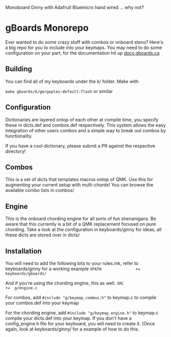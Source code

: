 Monoboard Ginny with Adafruit Bluemicro hand wired ... why not?

# gBoards Monorepo

Ever wanted to do some crazy stuff with combos or onboard steno? Here's a big repo for you to include into your 
keymaps. You may need to do some configuration on your part, for the documentation hit up [docs.gboards.ca](http://docs.gboards.ca/)

## Building

You can find all of my keyboards under the k/ folder. Make with 

`make gboards/k/gergoplex:default:flash` or similar

## Configuration
Dictionaries are layered ontop of each other at compile time, you specify these in dicts.def and combos.def respectively.
This system allows the easy integration of other users combos and a simple way to break out combos by functionality. 

If you have a cool dictionary, please submit a PR against the respective directory!

## Combos
This is a set of dicts that templates macros ontop of QMK. Use this for augmenting your current setup with 
multi-chords! You can browse the available combo lists in combos/


## Engine
This is the onboard chording engine for all sorts of fun shenanigans. Be aware that this currently is a bit of a QMK 
replacement focused on pure chording. Take a look at the configuration in keyboards/ginny for ideas, all these dicts
are stored over in dicts/

## Installation
You will need to add the following bits to your rules.mk, refer to keyboards/ginny for a working example
`VPATH               +=  keyboards/gboards/`

And if you're using the chording engine, this as well.
`SRC                 +=  g/engine.c `

For combos, add `#include "g/keymap_combos.h"` to keymap.c to compile your combos.def into your keymap

For the chording engine, add `#include "g/keymap_engine.h"` to keymap.c compile your dicts.def into your keymap. If you
don't have a config_engine.h file for your keyboard, you will need to create it. (Once again, look at keyboards/ginny/
for a example of how to do this.
